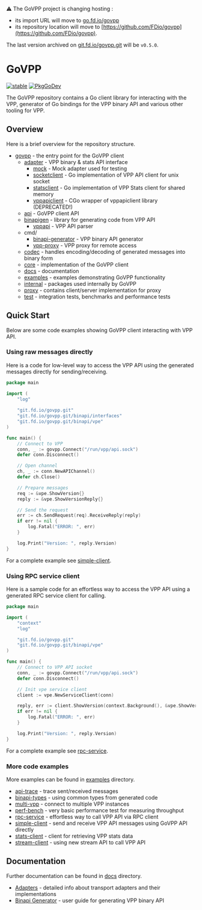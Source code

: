 ⚠️ The GoVPP project is changing hosting :
- its import URL will move to [go.fd.io/govpp](https://go.fd.io/govpp)
- its repository location will move to [https://github.com/FDio/govpp](https://github.com/FDio/govpp). 

The last version archived on [git.fd.io/govpp.git](https://git.fd.io/govpp) will be `v0.5.0`.


# GoVPP

[![stable](https://img.shields.io/github/v/tag/fdio/govpp.svg?label=release&logo=github)](https://github.com/ligato/vpp-agent/releases/latest) [![PkgGoDev](https://pkg.go.dev/badge/git.fd.io/govpp.git)](https://pkg.go.dev/git.fd.io/govpp.git)

The GoVPP repository contains a Go client library for interacting with the VPP, 
generator of Go bindings for the VPP binary API and various other tooling for VPP.

## Overview

Here is a brief overview for the repository structure.

- [govpp](govpp.go) - the entry point for the GoVPP client
  - [adapter](adapter) - VPP binary & stats API interface
    - [mock](adapter/mock) - Mock adapter used for testing
    - [socketclient](adapter/socketclient) - Go implementation of VPP API client for unix socket
    - [statsclient](adapter/statsclient) - Go implementation of VPP Stats client for shared memory
    - [vppapiclient](adapter/vppapiclient) - CGo wrapper of vppapiclient library (DEPRECATED!)
  - [api](api) - GoVPP client API
  - [binapigen](binapigen) - library for generating code from VPP API
    - [vppapi](binapigen/vppapi) - VPP API parser
  - cmd/
    - [binapi-generator](cmd/binapi-generator) - VPP binary API generator
    - [vpp-proxy](cmd/vpp-proxy) - VPP proxy for remote access
  - [codec](codec) - handles encoding/decoding of generated messages into binary form
  - [core](core) - implementation of the GoVPP client
  - [docs](docs) - documentation
  - [examples](examples) - examples demonstrating GoVPP functionality
  - [internal](internal) - packages used internally by GoVPP
  - [proxy](proxy) - contains client/server implementation for proxy
  - [test](test) - integration tests, benchmarks and performance tests

## Quick Start

Below are some code examples showing GoVPP client interacting with VPP API.

### Using raw messages directly

Here is a code for low-level way to access the VPP API using the generated messages directly for sending/receiving.

```go
package main

import (
    "log"
    
	"git.fd.io/govpp.git"
	"git.fd.io/govpp.git/binapi/interfaces"
	"git.fd.io/govpp.git/binapi/vpe"
)

func main() {
	// Connect to VPP
	conn, _ := govpp.Connect("/run/vpp/api.sock")
	defer conn.Disconnect()

	// Open channel
	ch, _ := conn.NewAPIChannel()
	defer ch.Close()

	// Prepare messages
	req := &vpe.ShowVersion{}
	reply := &vpe.ShowVersionReply{}

	// Send the request
	err := ch.SendRequest(req).ReceiveReply(reply)
	if err != nil {
        log.Fatal("ERROR: ", err)
	}

    log.Print("Version: ", reply.Version)
}
```

For a complete example see [simple-client](examples/simple-client).

### Using RPC service client

Here is a sample code for an effortless way to access the VPP API using a generated RPC service client for calling.

```go
package main

import (
    "context"
    "log"

	"git.fd.io/govpp.git"
	"git.fd.io/govpp.git/binapi/vpe"
)

func main() {
	// Connect to VPP API socket
	conn, _ := govpp.Connect("/run/vpp/api.sock")
	defer conn.Disconnect()

	// Init vpe service client
    client := vpe.NewServiceClient(conn)

	reply, err := client.ShowVersion(context.Background(), &vpe.ShowVersion{})
	if err != nil {
		log.Fatal("ERROR: ", err)
	}

	log.Print("Version: ", reply.Version)
}
```

For a complete example see [rpc-service](examples/rpc-service).

### More code examples

More examples can be found in [examples](examples) directory.

- [api-trace](api-trace) - trace sent/received messages
- [binapi-types](binapi-types) - using common types from generated code
- [multi-vpp](multi-vpp) - connect to multiple VPP instances
- [perf-bench](perf-bench) - very basic performance test for measuring throughput
- [rpc-service](rpc-service) - effortless way to call VPP API via RPC client
- [simple-client](simple-client) - send and receive VPP API messages using GoVPP API directly
- [stats-client](stats-client) - client for retrieving VPP stats data
- [stream-client](stream-client) - using new stream API to call VPP API

## Documentation

Further documentation can be found in [docs](docs) directory.

- [Adapters](docs/ADAPTERS.md) - detailed info about transport adapters and their implementations
- [Binapi Generator](docs/GENERATOR.md) - user guide for generating VPP binary API
